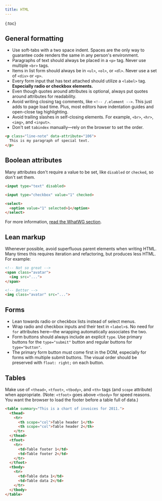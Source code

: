 ```yaml
---
title: HTML
---
```


{:toc}

## General formatting

* Use soft-tabs with a two space indent. Spaces are the only way to guarantee code renders the same in any person's environment.
* Paragraphs of text should always be placed in a `<p>` tag. Never use multiple `<br>` tags.
* Items in list form should always be in `<ul>`, `<ol>`, or `<dl>`. Never use a set of `<div>` or `<p>`.
* Every form input that has text attached should utilize a `<label>` tag. **Especially radio or checkbox elements.**
* Even though quotes around attributes is optional, always put quotes around attributes for readability.
* Avoid writing closing tag comments, like `<!-- /.element -->`. This just adds to page load time. Plus, most editors have indentation guides and open-close tag highlighting.
* Avoid trailing slashes in self-closing elements. For example, `<br>`, `<hr>`, `<img>`, and `<input>`.
* Don't set `tabindex` manually—rely on the browser to set the order.

```html
<p class="line-note" data-attribute="106">
  This is my paragraph of special text.
</p>
```

## Boolean attributes

Many attributes don't require a value to be set, like `disabled` or `checked`, so don't set them.

```html
<input type="text" disabled>

<input type="checkbox" value="1" checked>

<select>
  <option value="1" selected>1</option>
</select>
```

For more information, [read the WhatWG section](http://www.whatwg.org/specs/web-apps/current-work/multipage/common-microsyntaxes.html#boolean-attributes).

## Lean markup

Whenever possible, avoid superfluous parent elements when writing HTML. Many times this requires iteration and refactoring, but produces less HTML. For example:

```html
<!-- Not so great -->
<span class="avatar">
  <img src="...">
</span>

<!-- Better -->
<img class="avatar" src="...">
```

## Forms

* Lean towards radio or checkbox lists instead of select menus.
* Wrap radio and checkbox inputs and their text in `<label>`s. No need for `for` attributes here—the wrapping automatically associates the two.
* Form buttons should always include an explicit `type`. Use primary buttons for the `type="submit"` button and regular buttons for `type="button"`.
* The primary form button must come first in the DOM, especially for forms with multiple submit buttons. The visual order should be preserved with `float: right;` on each button.

## Tables

Make use of `<thead>`, `<tfoot>`, `<tbody>`, and `<th>` tags (and `scope` attribute) when appropriate. (Note: `<tfoot>` goes above `<tbody>` for speed reasons. You want the browser to load the footer before a table full of data.)

```html
<table summary="This is a chart of invoices for 2011.">
  <thead>
    <tr>
      <th scope="col">Table header 1</th>
      <th scope="col">Table header 2</th>
    </tr>
  </thead>
  <tfoot>
    <tr>
      <td>Table footer 1</td>
      <td>Table footer 2</td>
    </tr>
  </tfoot>
  <tbody>
    <tr>
      <td>Table data 1</td>
      <td>Table data 2</td>
    </tr>
  </tbody>
</table>
```
